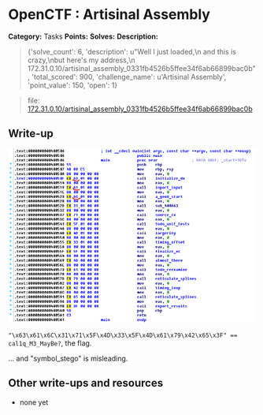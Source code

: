 # OpenCTF : Artisinal Assembly

**Category:** Tasks
**Points:** 
**Solves:** 
**Description:**

> {'solve_count': 6, 'description': u"Well I just loaded,\n    and this is crazy,\nbut here's my address,\n    172.31.0.10/artisinal_assembly_0331fb4526b5ffee34f6ab66899bac0b", 'total_scored': 900, 'challenge_name': u'Artisinal Assembly', 'point_value': 150, 'open': 1}

> file: [172.31.0.10/artisinal_assembly_0331fb4526b5ffee34f6ab66899bac0b](artisinal_assembly_0331fb4526b5ffee34f6ab66899bac0b)

## Write-up

![Evident](evident.png)

`"\x63\x61\x6C\x31\x71\x5F\x4D\x33\x5F\x4D\x61\x79\x42\x65\x3F" == cal1q_M3_MayBe?`, the flag.

... and "symbol_stego" is misleading.

## Other write-ups and resources

* none yet
